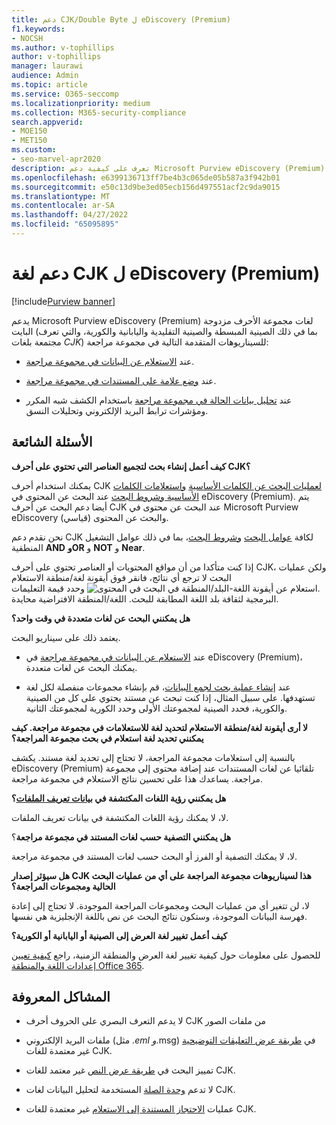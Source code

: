 ```yaml
---
title: دعم CJK/Double Byte ل eDiscovery (Premium)
f1.keywords:
- NOCSH
ms.author: v-tophillips
author: v-tophillips
manager: laurawi
audience: Admin
ms.topic: article
ms.service: O365-seccomp
ms.localizationpriority: medium
ms.collection: M365-security-compliance
search.appverid:
- MOE150
- MET150
ms.custom:
- seo-marvel-apr2020
description: تعرف على كيفية دعم Microsoft Purview eDiscovery (Premium) في Microsoft 365 للغات الصينية واليابانية والكورية (CJK)، التي تستخدم مجموعة أحرف مزدوجة البايت.
ms.openlocfilehash: e6399136713ff7be4b3c065de05b587a3f942b01
ms.sourcegitcommit: e50c13d9be3ed05ecb156d497551acf2c9da9015
ms.translationtype: MT
ms.contentlocale: ar-SA
ms.lasthandoff: 04/27/2022
ms.locfileid: "65095895"
---
```

# <a name="cjk-language-support-for-ediscovery-premium"></a>دعم لغة CJK ل eDiscovery (Premium)

[!include[Purview banner](../includes/purview-rebrand-banner.md)]

يدعم Microsoft Purview eDiscovery (Premium) لغات مجموعة الأحرف مزدوجة البايت (بما في ذلك الصينية المبسطة والصينية التقليدية واليابانية والكورية، والتي تعرف مجتمعة بلغات *CJK*) للسيناريوهات المتقدمة التالية في مجموعة مراجعة:

- عند [الاستعلام عن البيانات في مجموعة مراجعة](review-set-search.md).

- عند [وضع علامة على المستندات في مجموعة مراجعة](tagging-documents.md).

- عند [تحليل بيانات الحالة في مجموعة مراجعة](analyzing-data-in-review-set.md) باستخدام الكشف شبه المكرر ومؤشرات ترابط البريد الإلكتروني وتحليلات النسق.

## <a name="frequently-asked-questions"></a>الأسئلة الشائعة

**كيف أعمل إنشاء بحث لتجميع العناصر التي تحتوي على أحرف CJK؟**

يمكنك استخدام أحرف CJK [لعمليات البحث عن الكلمات الأساسية](building-search-queries.md#keyword-searches) [واستعلامات الكلمات الأساسية وشروط البحث](keyword-queries-and-search-conditions.md) عند البحث عن المحتوى في eDiscovery (Premium). يتم أيضا دعم البحث عن أحرف CJK عند البحث عن محتوى في Microsoft Purview eDiscovery (قياسي) والبحث عن المحتوى.

نحن نقدم دعم CJK لكافة [عوامل البحث](keyword-queries-and-search-conditions.md#search-operators) [وشروط البحث](keyword-queries-and-search-conditions.md#search-conditions)، بما في ذلك عوامل التشغيل المنطقية **AND** **وOR** و **NOT** و **Near**.

إذا كنت متأكدا من أن مواقع المحتويات أو العناصر تحتوي على أحرف CJK، ولكن عمليات البحث لا ترجع أي نتائج، فانقر فوق أيقونة لغة/منطقة الاستعلام ![استعلام عن أيقونة اللغة-البلد/المنطقة في البحث في المحتوى.](../media/8d4b60c8-e1f1-40f9-88ae-ee2a7eca0886.png) وحدد قيمة التعليمات البرمجية لثقافة بلد اللغة المطابقة للبحث. اللغة/المنطقة الافتراضية محايدة.

**هل يمكنني البحث عن لغات متعددة في وقت واحد؟**

يعتمد ذلك على سيناريو البحث.

- عند [الاستعلام عن البيانات في مجموعة مراجعة](review-set-search.md) في eDiscovery (Premium)، يمكنك البحث عن لغات متعددة.

- عند [إنشاء عملية بحث لجمع البيانات](create-draft-collection.md)، قم بإنشاء مجموعات منفصلة لكل لغة تستهدفها. على سبيل المثال، إذا كنت تبحث عن مستند يحتوي على كل من الصينية والكورية، فحدد الصينية لمجموعتك الأولى وحدد الكورية لمجموعتك الثانية.

**لا أرى أيقونة لغة/منطقة الاستعلام لتحديد لغة للاستعلامات في مجموعة مراجعة. كيف يمكنني تحديد لغة استعلام في بحث مجموعة المراجعة؟**

بالنسبة إلى استعلامات مجموعة المراجعة، لا تحتاج إلى تحديد لغة مستند. يكشف eDiscovery (Premium) تلقائيا عن لغات المستندات عند إضافة محتوى إلى مجموعة مراجعة. يساعدك هذا على تحسين نتائج الاستعلام في مجموعة مراجعة.

**هل يمكنني رؤية اللغات المكتشفة في [بيانات تعريف الملفات](view-documents-in-review-set.md#file-metadata)؟**

لا، لا يمكنك رؤية اللغات المكتشفة في بيانات تعريف الملفات.

**هل يمكنني التصفية حسب لغات المستند في مجموعة مراجعة**؟

لا، لا يمكنك التصفية أو الفرز أو البحث حسب لغات المستند في مجموعة مراجعة.

**هل سيؤثر إصدار CJK هذا لسيناريوهات مجموعة المراجعة على أي من عمليات البحث الحالية ومجموعات المراجعة؟**

لا، لن تتغير أي من عمليات البحث ومجموعات المراجعة الموجودة. لا تحتاج إلى إعادة فهرسة البيانات الموجودة، وستكون نتائج البحث عن نص باللغة الإنجليزية هي نفسها.

**كيف أعمل تغيير لغة العرض إلى الصينية أو اليابانية أو الكورية؟**

للحصول على معلومات حول كيفية تغيير لغة العرض والمنطقة الزمنية، راجع [كيفية تعيين إعدادات اللغة والمنطقة Office 365](/office365/troubleshoot/access-management/set-language-and-region).

## <a name="known-issues"></a>المشاكل المعروفة

- لا يدعم التعرف البصري على الحروف أحرف CJK من ملفات الصور

- ملفات البريد الإلكتروني (مثل *.eml و*.msg) في [طريقة عرض التعليقات التوضيحية](view-documents-in-review-set.md#annotate-view) غير معتمدة للغات CJK.

- تمييز البحث في [طريقة عرض النص](view-documents-in-review-set.md#text-view) غير معتمد للغات CJK.

- لا تدعم [وحدة الصلة](using-relevance.md) المستخدمة لتحليل البيانات لغات CJK.

- عمليات [الاحتجاز المستندة إلى الاستعلام](managing-holds.md#manage-non-custodial-holds) غير معتمدة للغات CJK.